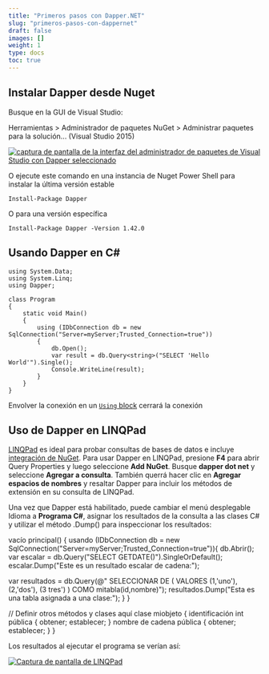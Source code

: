 ```yaml
---
title: "Primeros pasos con Dapper.NET"
slug: "primeros-pasos-con-dappernet"
draft: false
images: []
weight: 1
type: docs
toc: true
---
```


## Instalar Dapper desde Nuget
Busque en la GUI de Visual Studio:

Herramientas > Administrador de paquetes NuGet > Administrar paquetes para la solución... (Visual Studio 2015)

[![captura de pantalla de la interfaz del administrador de paquetes de Visual Studio con Dapper seleccionado][1]][1]

O ejecute este comando en una instancia de Nuget Power Shell para instalar la última versión estable

    Install-Package Dapper

O para una versión específica

    Install-Package Dapper -Version 1.42.0

[1]: http://i.stack.imgur.com/sWn6V.png

## Usando Dapper en C#
    using System.Data;
    using System.Linq;
    using Dapper;
    
    class Program
    {
        static void Main()
        {
            using (IDbConnection db = new SqlConnection("Server=myServer;Trusted_Connection=true"))
            {
                db.Open();
                var result = db.Query<string>("SELECT 'Hello World'").Single();
                Console.WriteLine(result);
            }
        }
    }

Envolver la conexión en un [`Using` block](https://www.wikiod.com/es/docs/c%23/38/using-statement/157/cleaner-dispose-syntax) cerrará la conexión

## Uso de Dapper en LINQPad
[LINQPad](http://www.linqpad.net/) es ideal para probar consultas de bases de datos e incluye [integración de NuGet](http://www.linqpad.net/Purchase.aspx#NuGet). Para usar Dapper en LINQPad, presione **F4** para abrir Query Properties y luego seleccione **Add NuGet**. Busque **dapper dot net** y seleccione **Agregar a consulta**. También querrá hacer clic en **Agregar espacios de nombres** y resaltar Dapper para incluir los métodos de extensión en su consulta de LINQPad.

Una vez que Dapper está habilitado, puede cambiar el menú desplegable Idioma a **Programa C#**, asignar los resultados de la consulta a las clases C# y utilizar el método .Dump() para inspeccionar los resultados:

vacío principal()
	{
usando (IDbConnection db = new SqlConnection("Server=myServer;Trusted_Connection=true")){
db.Abrir();
var escalar = db.Query<string>("SELECT GETDATE()").SingleOrDefault();
escalar.Dump("Este es un resultado escalar de cadena:");
			
var resultados = db.Query<miobjeto>(@"
SELECCIONAR DE (
VALORES (1,'uno'),
(2,'dos'),
(3 tres')
) COMO mitabla(id,nombre)");
resultados.Dump("Esta es una tabla asignada a una clase:");
		}
	}
	
// Definir otros métodos y clases aquí
clase miobjeto {
identificación int pública { obtener; establecer; }
nombre de cadena pública { obtener; establecer; }
	}

Los resultados al ejecutar el programa se verían así:

[![Captura de pantalla de LINQPad][1]][1]


[1]: http://i.stack.imgur.com/swXB1.png

